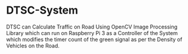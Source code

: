 # DTSC-System
DTSC can Calculate Traffic on Road Using OpenCV Image Processing Library which can run on Raspberry Pi 3 as a Controller of the System which modifies the timer count of the green signal as per the Density of Vehicles on the Road.
